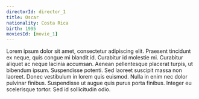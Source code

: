 ```yaml
---
directorId: director_1
title: Oscar
nationality: Costa Rica
birth: 1995
moviesId: [movie_1]
---
```


Lorem ipsum dolor sit amet, consectetur adipiscing elit. Praesent tincidunt ex neque, quis congue mi blandit id. Curabitur id molestie mi. Curabitur aliquet ac neque lacinia accumsan. Aenean pellentesque placerat turpis, ut bibendum ipsum. Suspendisse potenti. Sed laoreet suscipit massa non laoreet. Donec vestibulum in lorem quis euismod. Nulla in enim nec dolor pulvinar finibus. Suspendisse ut augue quis purus porta finibus. Integer eu scelerisque tortor. Sed id sollicitudin odio.